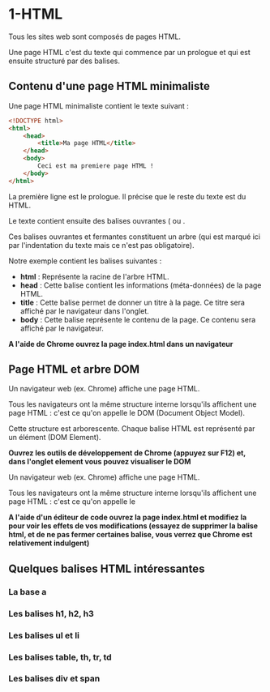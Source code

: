# 1-HTML

Tous les sites web sont composés de pages HTML.

Une page HTML c'est du texte qui commence par un prologue et qui est ensuite structuré par des balises.

## Contenu d'une page HTML minimaliste

Une page HTML minimaliste contient le texte suivant :

```html
<!DOCTYPE html>
<html>
    <head>
        <title>Ma page HTML</title>
    </head>
    <body>
        Ceci est ma premiere page HTML !
    </body>
</html>
```

La première ligne est le prologue. Il précise que le reste du texte est du HTML.

Le texte contient ensuite des balises ouvrantes (**<html>** ou **<title>**), des balises fermantes (**</html>** et **</title>**.

Ces balises ouvrantes et fermantes constituent un arbre (qui est marqué ici par l'indentation du texte mais ce n'est pas obligatoire).

Notre exemple contient les balises suivantes : 
* **html** : Représente la racine de l'arbre HTML.
* **head** : Cette balise contient les informations (méta-données) de la page HTML.
* **title** : Cette balise permet de donner un titre à la page. Ce titre sera affiché par le navigateur dans l'onglet.
* **body** : Cette balise représente le contenu de la page. Ce contenu sera affiché par le navigateur.

**A l'aide de Chrome ouvrez la page index.html dans un navigateur**

## Page HTML et arbre DOM

Un navigateur web (ex. Chrome) affiche une page HTML.
 
Tous les navigateurs ont la même structure interne lorsqu'ils affichent une page HTML : c'est ce qu'on appelle le DOM (Document Object Model).

Cette structure est arborescente. Chaque balise HTML est représenté par un élément (DOM Element).

**Ouvrez les outils de développement de Chrome (appuyez sur F12) et, dans l'onglet element vous pouvez visualiser le DOM**

Un navigateur web (ex. Chrome) affiche une page HTML.

Tous les navigateurs ont la même structure interne lorsqu'ils affichent une page HTML : c'est ce qu'on appelle le 

**A l'aide d'un éditeur de code ouvrez la page index.html et modifiez la pour voir les effets de vos modifications (essayez de supprimer la balise html, et de ne pas fermer certaines balise, vous verrez que Chrome est relativement indulgent)**


## Quelques balises HTML intéressantes

### La base a

### Les balises h1, h2, h3

### Les balises ul et li

### Les balises table, th, tr, td

### Les balises div et span

